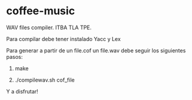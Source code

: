# coffee-music

WAV files compiler. ITBA TLA TPE.

Para compilar debe tener instalado Yacc y Lex

Para generar a partir de un file.cof un file.wav debe seguir los siguientes pasos:

1) make

2) ./compilewav.sh cof_file 

Y a disfrutar!
